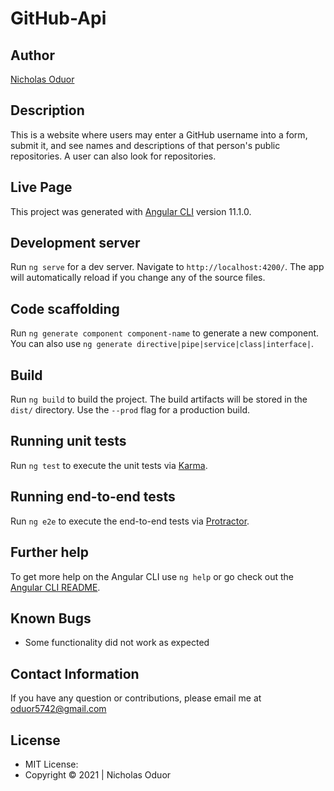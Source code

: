 # GitHub-Api

## Author
[Nicholas Oduor]()

## Description
This is a website where users may enter a GitHub username into a form, submit it, and see names and descriptions of that person's public repositories. A user can also look for repositories.

## Live Page


This project was generated with [Angular CLI](https://github.com/angular/angular-cli) version 11.1.0.

## Development server

Run `ng serve` for a dev server. Navigate to `http://localhost:4200/`. The app will automatically reload if you change any of the source files.

## Code scaffolding

Run `ng generate component component-name` to generate a new component. You can also use `ng generate directive|pipe|service|class|interface|`.

## Build

Run `ng build` to build the project. The build artifacts will be stored in the `dist/` directory. Use the `--prod` flag for a production build.

## Running unit tests

Run `ng test` to execute the unit tests via [Karma](https://karma-runner.github.io).

## Running end-to-end tests

Run `ng e2e` to execute the end-to-end tests via [Protractor](http://www.protractortest.org/).

## Further help

To get more help on the Angular CLI use `ng help` or go check out the [Angular CLI README](https://github.com/angular/angular-cli/blob/master/README.md).


## Known Bugs
* Some functionality did not work as expected

## Contact Information
If you have any question or contributions, please email me at oduor5742@gmail.com

## License
* MIT License:
* Copyright &copy; 2021 | Nicholas Oduor